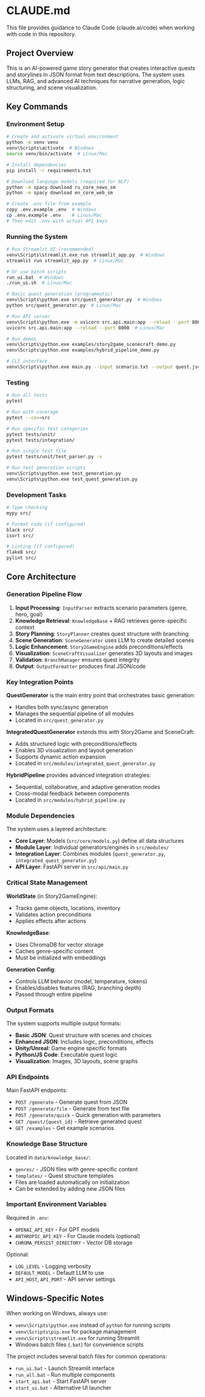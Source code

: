 # CLAUDE.md

This file provides guidance to Claude Code (claude.ai/code) when working with code in this repository.

## Project Overview

This is an AI-powered game story generator that creates interactive quests and storylines in JSON format from text descriptions. The system uses LLMs, RAG, and advanced AI techniques for narrative generation, logic structuring, and scene visualization.

## Key Commands

### Environment Setup
```bash
# Create and activate virtual environment
python -m venv venv
venv\Scripts\activate  # Windows
source venv/bin/activate  # Linux/Mac

# Install dependencies
pip install -r requirements.txt

# Download language models (required for NLP)
python -m spacy download ru_core_news_sm
python -m spacy download en_core_web_sm

# Create .env file from example
copy .env.example .env  # Windows
cp .env.example .env    # Linux/Mac
# Then edit .env with actual API keys
```

### Running the System
```bash
# Run Streamlit UI (recommended)
venv\Scripts\streamlit.exe run streamlit_app.py  # Windows
streamlit run streamlit_app.py  # Linux/Mac

# Or use batch scripts
run_ui.bat  # Windows
./run_ui.sh  # Linux/Mac

# Basic quest generation (programmatic)
venv\Scripts\python.exe src/quest_generator.py  # Windows
python src/quest_generator.py  # Linux/Mac

# Run API server
venv\Scripts\python.exe -m uvicorn src.api.main:app --reload --port 8000  # Windows
uvicorn src.api.main:app --reload --port 8000  # Linux/Mac

# Run demos
venv\Scripts\python.exe examples/story2game_scenecraft_demo.py
venv\Scripts\python.exe examples/hybrid_pipeline_demo.py

# CLI interface
venv\Scripts\python.exe main.py --input scenario.txt --output quest.json
```

### Testing
```bash
# Run all tests
pytest

# Run with coverage
pytest --cov=src

# Run specific test categories
pytest tests/unit/
pytest tests/integration/

# Run single test file
pytest tests/unit/test_parser.py -v

# Run test generation scripts
venv\Scripts\python.exe test_generation.py
venv\Scripts\python.exe test_quest_generation.py
```

### Development Tasks
```bash
# Type checking
mypy src/

# Format code (if configured)
black src/
isort src/

# Linting (if configured)
flake8 src/
pylint src/
```

## Core Architecture

### Generation Pipeline Flow
1. **Input Processing**: `InputParser` extracts scenario parameters (genre, hero, goal)
2. **Knowledge Retrieval**: `KnowledgeBase` + RAG retrieves genre-specific context
3. **Story Planning**: `StoryPlanner` creates quest structure with branching
4. **Scene Generation**: `SceneGenerator` uses LLM to create detailed scenes
5. **Logic Enhancement**: `Story2GameEngine` adds preconditions/effects
6. **Visualization**: `SceneCraftVisualizer` generates 3D layouts and images
7. **Validation**: `BranchManager` ensures quest integrity
8. **Output**: `OutputFormatter` produces final JSON/code

### Key Integration Points

**QuestGenerator** is the main entry point that orchestrates basic generation:
- Handles both sync/async generation
- Manages the sequential pipeline of all modules
- Located in `src/quest_generator.py`

**IntegratedQuestGenerator** extends this with Story2Game and SceneCraft:
- Adds structured logic with preconditions/effects
- Enables 3D visualization and layout generation
- Supports dynamic action expansion
- Located in `src/modules/integrated_quest_generator.py`

**HybridPipeline** provides advanced integration strategies:
- Sequential, collaborative, and adaptive generation modes
- Cross-modal feedback between components
- Located in `src/modules/hybrid_pipeline.py`

### Module Dependencies

The system uses a layered architecture:
- **Core Layer**: Models (`src/core/models.py`) define all data structures
- **Module Layer**: Individual generators/engines in `src/modules/`
- **Integration Layer**: Combines modules (`quest_generator.py`, `integrated_quest_generator.py`)
- **API Layer**: FastAPI server in `src/api/main.py`

### Critical State Management

**WorldState** (in Story2GameEngine):
- Tracks game objects, locations, inventory
- Validates action preconditions
- Applies effects after actions

**KnowledgeBase**:
- Uses ChromaDB for vector storage
- Caches genre-specific content
- Must be initialized with embeddings

**Generation Config**:
- Controls LLM behavior (model, temperature, tokens)
- Enables/disables features (RAG, branching depth)
- Passed through entire pipeline

### Output Formats

The system supports multiple output formats:
- **Basic JSON**: Quest structure with scenes and choices
- **Enhanced JSON**: Includes logic, preconditions, effects
- **Unity/Unreal**: Game engine specific formats
- **Python/JS Code**: Executable quest logic
- **Visualization**: Images, 3D layouts, scene graphs

### API Endpoints

Main FastAPI endpoints:
- `POST /generate` - Generate quest from JSON
- `POST /generate/file` - Generate from text file
- `POST /generate/quick` - Quick generation with parameters
- `GET /quest/{quest_id}` - Retrieve generated quest
- `GET /examples` - Get example scenarios

### Knowledge Base Structure

Located in `data/knowledge_base/`:
- `genres/` - JSON files with genre-specific content
- `templates/` - Quest structure templates
- Files are loaded automatically on initialization
- Can be extended by adding new JSON files

### Important Environment Variables

Required in `.env`:
- `OPENAI_API_KEY` - For GPT models
- `ANTHROPIC_API_KEY` - For Claude models (optional)
- `CHROMA_PERSIST_DIRECTORY` - Vector DB storage

Optional:
- `LOG_LEVEL` - Logging verbosity
- `DEFAULT_MODEL` - Default LLM to use
- `API_HOST`, `API_PORT` - API server settings

## Windows-Specific Notes

When working on Windows, always use:
- `venv\Scripts\python.exe` instead of `python` for running scripts
- `venv\Scripts\pip.exe` for package management
- `venv\Scripts\streamlit.exe` for running Streamlit
- Windows batch files (`.bat`) for convenience scripts

The project includes several batch files for common operations:
- `run_ui.bat` - Launch Streamlit interface
- `run_all.bat` - Run multiple components
- `start_api.bat` - Start FastAPI server
- `start_ui.bat` - Alternative UI launcher